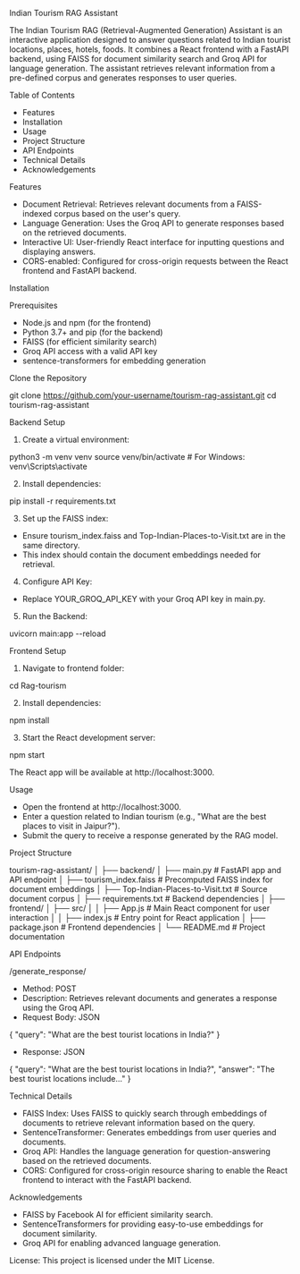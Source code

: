 Indian Tourism RAG Assistant

The Indian Tourism RAG (Retrieval-Augmented Generation) Assistant is an interactive application designed to answer questions related to Indian tourist locations, places, hotels, foods. It combines a React frontend with a FastAPI backend, using FAISS for document similarity search and Groq API for language generation. The assistant retrieves relevant information from a pre-defined corpus and generates responses to user queries.

Table of Contents

* Features
* Installation
* Usage
* Project Structure
* API Endpoints
* Technical Details
* Acknowledgements

Features

* Document Retrieval: Retrieves relevant documents from a FAISS-indexed corpus based on the user's query.
* Language Generation: Uses the Groq API to generate responses based on the retrieved documents.
* Interactive UI: User-friendly React interface for inputting questions and displaying answers.
* CORS-enabled: Configured for cross-origin requests between the React frontend and FastAPI backend.

Installation

Prerequisites

* Node.js and npm (for the frontend)
* Python 3.7+ and pip (for the backend)
* FAISS (for efficient similarity search)
* Groq API access with a valid API key
* sentence-transformers for embedding generation

Clone the Repository

git clone https://github.com/your-username/tourism-rag-assistant.git
cd tourism-rag-assistant

Backend Setup

1. Create a virtual environment:

python3 -m venv venv
source venv/bin/activate  # For Windows: venv\Scripts\activate

2. Install dependencies:

pip install -r requirements.txt

3. Set up the FAISS index:

* Ensure tourism_index.faiss and Top-Indian-Places-to-Visit.txt are in the same directory.
* This index should contain the document embeddings needed for retrieval.

4. Configure API Key:

* Replace YOUR_GROQ_API_KEY with your Groq API key in main.py.

5. Run the Backend:

uvicorn main:app --reload


Frontend Setup

1. Navigate to frontend folder:

cd Rag-tourism

2. Install dependencies:

npm install

3. Start the React development server:

npm start

The React app will be available at http://localhost:3000.


Usage

* Open the frontend at http://localhost:3000.
* Enter a question related to Indian tourism (e.g., "What are the best places to visit in Jaipur?").
* Submit the query to receive a response generated by the RAG model.


Project Structure

tourism-rag-assistant/
│
├── backend/
│   ├── main.py               # FastAPI app and API endpoint
│   ├── tourism_index.faiss    # Precomputed FAISS index for document embeddings
│   ├── Top-Indian-Places-to-Visit.txt  # Source document corpus
│   ├── requirements.txt       # Backend dependencies
│
├── frontend/
│   ├── src/
│   │   ├── App.js             # Main React component for user interaction
│   │   ├── index.js           # Entry point for React application
│   ├── package.json           # Frontend dependencies
│
└── README.md                  # Project documentation


API Endpoints

/generate_response/
* Method: POST
* Description: Retrieves relevant documents and generates a response using the Groq API.
* Request Body: JSON

{
    "query": "What are the best tourist locations in India?"
}


* Response: JSON

{
    "query": "What are the best tourist locations in India?",
    "answer": "The best tourist locations include..."
}


Technical Details

* FAISS Index: Uses FAISS to quickly search through embeddings of documents to retrieve relevant information based on the query.
* SentenceTransformer: Generates embeddings from user queries and documents.
* Groq API: Handles the language generation for question-answering based on the retrieved documents.
* CORS: Configured for cross-origin resource sharing to enable the React frontend to interact with the FastAPI backend.

Acknowledgements

* FAISS by Facebook AI for efficient similarity search.
* SentenceTransformers for providing easy-to-use embeddings for document similarity.
* Groq API for enabling advanced language generation.

License: This project is licensed under the MIT License.